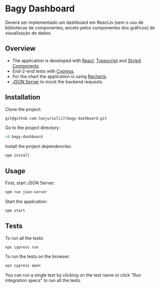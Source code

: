 # Bagy Dashboard

Deverá ser implementado um dashboard em ReactJs (sem o uso de bibliotecas
de componentes, exceto pelos componentes dos gráficos) de visualização de dados.

## Overview

- The application is developed with <a href="https://reactjs.org/" target="_blank" title="React">React</a>, <a href="https://www.typescriptlang.org/" target="_blank" title="Typescript">Typescript</a> and <a href="https://styled-components.com/" target="_blank" title="Typescript">Styled Components</a>.
- End-2-end tests with <a href="https://www.cypress.io/" target="_blank" title="Cypress">Cypress</a>.
- For the chart the application is using <a href="https://recharts.org/" target="_blank" title="Recharts">Recharts</a>.
-  <a href="https://github.com/typicode/json-server" target="_blank" title="JSON Server">JSON Server</a> to mock the backend requests.

## Installation

Clone the project:

```bash
git@github.com:leojuriolli7/bagy-dashboard.git
```

Go to the project directory:

```bash
cd bagy-dashboard
```

Install the project dependencies:

```bash
npm install
```
## Usage

First, start JSON Server:

```bash
npm run json-server
```

Start the application:

```bash
npm start
```

## Tests

To run all the tests:

```bash
npx cypress run
```

To run the tests on the browser:

```bash
npx cypress open
```

You can run a single test by clicking on the test name or click "Run integration specs" to run all the tests.
